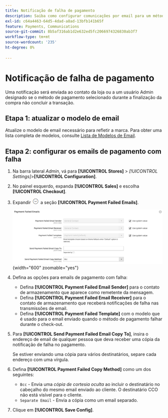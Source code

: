 ```yaml
---
title: Notificação de falha de pagamento
description: Saiba como configurar comunicações por email para um método de pagamento que não conclui uma transação.
exl-id: c64a4463-64d5-4dad-a8ad-13bfb141b65f
feature: Payments, Communications
source-git-commit: 8b5af316ab1d2e632ed5fc2066974326830ab3f7
workflow-type: tm+mt
source-wordcount: '235'
ht-degree: 0%

---
```


# Notificação de falha de pagamento

Uma notificação será enviada ao contato da loja ou a um usuário Admin designado se o método de pagamento selecionado durante a finalização da compra não concluir a transação.

## Etapa 1: atualizar o modelo de email

Atualize o modelo de email necessário para refletir a marca. Para obter uma lista completa de modelos, consulte [Lista de Modelos de Email](../systems/email-templates.md#email-template-list).

## Etapa 2: configurar os emails de pagamento com falha

1. Na barra lateral _Admin_, vá para **[!UICONTROL Stores]** > _[!UICONTROL Settings]_>**[!UICONTROL Configuration]**.

1. No painel esquerdo, expanda **[!UICONTROL Sales]** e escolha **[!UICONTROL Checkout]**.

1. Expandir ![Seletor de expansão](../assets/icon-display-expand.png) a seção **[!UICONTROL Payment Failed Emails]**.

   ![Emails de Pagamento com Falha](../configuration-reference/sales/assets/checkout-payment-failed-emails.png){width="600" zoomable="yes"}

1. Defina as opções para emails de pagamento com falha:

   - Defina **[!UICONTROL Payment Failed Email Sender]** para o contato de armazenamento que aparece como remetente da mensagem.
   - Defina **[!UICONTROL Payment Failed Email Receiver]** para o contato de armazenamento que receberá notificações de falha nas transmissões de email.
   - Defina **[!UICONTROL Payment Failed Template]** com o modelo que é usado para o email enviado quando o método de pagamento falhar durante o check-out.

1. Para **[!UICONTROL Send Payment Failed Email Copy To]**, insira o endereço de email de qualquer pessoa que deva receber uma cópia da notificação de falha no pagamento.

   Se estiver enviando uma cópia para vários destinatários, separe cada endereço com uma vírgula.

1. Defina **[!UICONTROL Payment Failed Copy Method]** como um dos seguintes:

   - `Bcc` - Envia uma _cópia de cortesia oculta_ ao incluir o destinatário no cabeçalho do mesmo email enviado ao cliente. O destinatário CCO não está visível para o cliente.
   - `Separate Email` - Envia a cópia como um email separado.

1. Clique em **[!UICONTROL Save Config]**.
